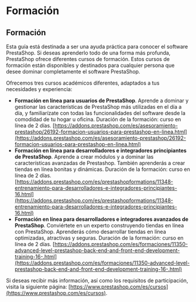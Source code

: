 # Formación

## Formación <a id="Formaci&#xF3;n-Formaci&#xF3;n"></a>

Esta guía está destinada a ser una ayuda práctica para conocer el software PrestaShop. Si deseas aprenderlo todo de una forma más profunda, PrestaShop ofrece diferentes cursos de formación. Estos cursos de formación están disponibles y destinados para cualquier persona que desee dominar completamente el software PrestaShop. 

Ofrecemos tres cursos académicos diferentes, adaptados a tus necesidades y experiencia:

* **Formación en línea para usuarios de PrestaShop**. Aprende a dominar y gestionar las características de PrestaShop más utilizadas en el día a día, y familiarízate con todas las funcionalidades del software desde la comodidad de tu hogar u oficina.    Duración de la formación: curso en línea de 2 días. [https://addons.prestashop.com/es/asesoramiento-prestashop/26192-formacion-usuarios-para-prestashop-en-linea.html](https://addons.prestashop.com/es/asesoramiento-prestashop/26192-formacion-usuarios-para-prestashop-en-linea.html)
* **Formación en línea para desarrolladores e integradores principiantes de PrestaShop**. Aprende a crear módulos y a dominar las características avanzadas de Prestashop. También aprenderás a crear tiendas en línea bonitas y dinámicas. Duración de la formación: curso en línea de 2 días. [https://addons.prestashop.com/es/prestashopformations/11348-entrenamiento-para-desarrolladores-e-integradores-principiantes-16.html](https://addons.prestashop.com/es/prestashopformations/11348-entrenamiento-para-desarrolladores-e-integradores-principiantes-16.html) 
* **Formación en línea para desarrolladores e integradores avanzados de PrestaShop**. Conviértete en un experto construyendo tiendas en línea con PrestaShop. Aprenderás cómo desarrollar tiendas en línea optimizadas, atractivas y seguras. Duración de la formación: curso en línea de 2 días. [https://addons.prestashop.com/es/formaciones/11350-advanced-level-prestashop-back-end-and-front-end-development-training-16-.html](https://addons.prestashop.com/es/formaciones/11350-advanced-level-prestashop-back-end-and-front-end-development-training-16-.html)

Si deseas recibir más información, así como los requisitos de participación, visita la siguiente página: [https://www.prestashop.com/es/cursos](https://www.prestashop.com/es/cursos).

